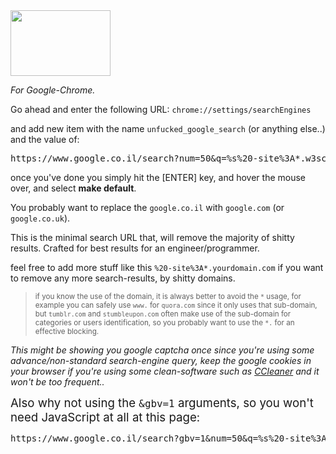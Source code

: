 <img src="https://icompile.eladkarako.com/_uploads/2017/03/icompile.eladkarako.com_unfuck_google_search.png" alt="" width="160" height="105" />

<em>For Google-Chrome.</em>
<!--more-->

Go ahead and enter the following URL: <code>&#x0063;&#x0068;&#x0072;&#x006F;&#x006D;&#x0065;&#x003A;&#x002F;&#x002F;&#x0073;&#x0065;&#x0074;&#x0074;&#x0069;&#x006E;&#x0067;&#x0073;&#x002F;&#x0073;&#x0065;&#x0061;&#x0072;&#x0063;&#x0068;&#x0045;&#x006E;&#x0067;&#x0069;&#x006E;&#x0065;&#x0073;</code>

and add new item with the name <code>unfucked_google_search</code> (or anything else..) and the value of:
<pre>https://www<span>.</span>google<span>.</span>co<span>.</span>il/search?num=<span>50</span>&amp;q=%s%<span>20</span>-site%<span>3</span>A*.w3schools<span>.</span>com%<span>20</span>-site%<span>3</span>A*.yammer<span>.</span>com%<span>20</span>-site%<span>3</span>A*.f5<span>.</span>com%<span>20</span>-site%<span>3</span>Awww<span>.</span>daniweb<span>.</span>com%<span>20</span>-site%<span>3</span>A*.outbrain<span>.</span>com%<span>20</span>-site%<span>3</span>A*.taboola<span>.</span>com%<span>20</span>-site%<span>3</span>A*.visualstudio<span>.</span>com%<span>20</span>-site%<span>3</span>A*.tumblr<span>.</span>com%<span>20</span>-site%<span>3</span>A*.facebook<span>.</span>com%<span>20</span>-site%<span>3</span>Ahe-il<span>.</span>facebook<span>.</span>com%<span>20</span>-site%<span>3</span>A*.pictaram<span>.</span>com%<span>20</span>-site%<span>3</span>A*.twitter<span>.</span>com%<span>20</span>-site%<span>3</span>A*.instagram<span>.</span>com%<span>20</span>-site%<span>3</span>Awww<span>.</span>wikihow<span>.</span>com%<span>20</span>-site%<span>3</span>Awww<span>.</span>quora<span>.</span>com%<span>20</span>-site%<span>3</span>A*.stumbleupon<span>.</span>com%<span>20</span>-site%<span>3</span>Awww<span>.</span>pinterest<span>.</span>com%<span>20</span>-site%<span>3</span>A*.linkedin<span>.</span>com%<span>20</span>-site%<span>3</span>Aplus<span>.</span>google<span>.</span>com%<span>20</span>-site%<span>3</span>A*.flickr<span>.</span>com%<span>20</span>-site%<span>3</span>Abugzilla<span>.</span>mozilla<span>.</span>org%<span>20</span>-site%<span>3</span>Ajsfiddle<span>.</span>net%<span>20</span>-site%<span>3</span>Acodepen<span>.</span>io%<span>20</span>-site%<span>3</span>Abooks<span>.</span>google<span>.</span>com%<span>20</span>-site%<span>3</span>Awww<span>.</span>safaribooksonline<span>.</span>com%<span>20</span>-site%<span>3</span>A*.w3<span>.</span>org%<span>20</span>-site%<span>3</span>Awww<span>.</span>wufoo<span>.</span>com%<span>20</span>-site%<span>3</span>Awww<span>.</span>htmlcodes<span>.</span>ws%<span>20</span>-site%<span>3</span>A*.gnu<span>.</span>org</pre>
once you've done you simply hit the [ENTER] key, and hover the mouse over, and select <strong>make default</strong>.

You probably want to replace the <code>google.co.il</code> with <code>google.com</code> (or <code>google.co.uk</code>).

This is the minimal search URL that, will remove the majority of shitty results. Crafted for best results for an engineer/programmer.

feel free to add more stuff like this <code>&#x0025;&#x0032;&#x0030;&#x002D;&#x0073;&#x0069;&#x0074;&#x0065;&#x0025;&#x0033;&#x0041;&#x002A;&#x002E;yourdomain.com</code> if you want to remove any more search-results, by shitty domains. 

<blockquote><sub>if you know the use of the domain, it is always better to avoid the <code>*</code> usage, for example you can safely use <code>www.</code> for <code>quora.com</code> since it only uses that sub-domain, but <code>tumblr.com</code> and <code>stumbleupon.com</code> often make use of the sub-domain for categories or  users identification, so you probably want to use the <code>*.</code> for an effective blocking.</sub></blockquote>

<em>This might be showing you google captcha once since you're using some advance/non-standard search-engine query, keep the google cookies in your browser if you're using some clean-software such as <a href="https://www.piriform.com/ccleaner/" target="_blank">CCleaner</a> and it won't be too frequent..</em>


<span style="font-size:14pt;">Also why not using the <code>&gbv=1</code> arguments, so you won't need JavaScript at all at this page:</span>
<pre>
https://www.google.co.il/search?gbv=1&num=50&q=%s&#x0025;&#x0032;&#x0030;&#x002D;&#x0073;&#x0069;&#x0074;&#x0065;&#x0025;&#x0033;&#x0041;&#x002A;&#x002E;&#x0077;&#x0033;&#x0073;&#x0063;&#x0068;&#x006F;&#x006F;&#x006C;&#x0073;&#x002E;&#x0063;&#x006F;&#x006D;&#x0025;&#x0032;&#x0030;&#x002D;&#x0073;&#x0069;&#x0074;&#x0065;&#x0025;&#x0033;&#x0041;&#x002A;&#x002E;&#x0066;&#x0035;&#x002E;&#x0063;&#x006F;&#x006D;&#x0025;&#x0032;&#x0030;&#x002D;&#x0073;&#x0069;&#x0074;&#x0065;&#x0025;&#x0033;&#x0041;&#x0077;&#x0077;&#x0077;&#x002E;&#x0065;&#x0078;&#x0070;&#x0065;&#x0072;&#x0074;&#x0073;&#x002D;&#x0065;&#x0078;&#x0063;&#x0068;&#x0061;&#x006E;&#x0067;&#x0065;&#x002E;&#x0063;&#x006F;&#x006D;&#x0025;&#x0032;&#x0030;&#x002D;&#x0073;&#x0069;&#x0074;&#x0065;&#x0025;&#x0033;&#x0041;&#x0077;&#x0077;&#x0077;&#x002E;&#x0064;&#x0061;&#x006E;&#x0069;&#x0077;&#x0065;&#x0062;&#x002E;&#x0063;&#x006F;&#x006D;&#x0025;&#x0032;&#x0030;&#x002D;&#x0073;&#x0069;&#x0074;&#x0065;&#x0025;&#x0033;&#x0041;&#x002A;&#x002E;&#x006F;&#x0075;&#x0074;&#x0062;&#x0072;&#x0061...x006E;&#x0065;&#x002E;&#x0063;&#x006F;&#x006D;&#x0025;&#x0032;&#x0030;&#x002D;&#x0073;&#x0069;&#x0074;&#x0065;&#x0025;&#x0033;&#x0041;&#x002A;&#x002E;&#x0077;&#x0033;&#x002E;&#x006F;&#x0072;&#x0067;&#x0025;&#x0032;&#x0030;&#x002D;&#x0073;&#x0069;&#x0074;&#x0065;&#x0025;&#x0033;&#x0041;&#x0077;&#x0077;&#x0077;&#x002E;&#x0077;&#x0075;&#x0066;&#x006F;&#x006F;&#x002E;&#x0063;&#x006F;&#x006D;&#x0025;&#x0032;&#x0030;&#x002D;&#x0073;&#x0069;&#x0074;&#x0065;&#x0025;&#x0033;&#x0041;&#x0077;&#x0077;&#x0077;&#x002E;&#x0068;&#x0074;&#x006D;&#x006C;&#x0063;&#x006F;&#x0064;&#x0065;&#x0073;&#x002E;&#x0077;&#x0073;&#x0025;&#x0032;&#x0030;&#x002D;&#x0073;&#x0069;&#x0074;&#x0065;&#x0025;&#x0033;&#x0041;&#x002A;&#x002E;&#x0067;&#x006E;&#x0075;&#x002E;&#x006F;&#x0072;&#x0067;&#x0025;&#x0032;&#x0030;&#x002D;&#x0073;&#x0069;&#x0074;&#x0065;&#x0025;&#x0033;&#x0041;&#x0077;&#x0077;&#x0077;&#x002E;&#x0073;&#x0069;&#x0074;&#x0065;&#x006C;&#x0069;&#x006E;&#x006B;&#x0073;&#x002E;&#x0069;&#x006E;&#x0066;&#x006F;
</pre>
